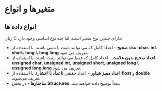 # متغیرها و انواع

## انواع داده ها
زبان C دارای چندین نوع متغیر است، اما چند نوع اساسی وجود دارد:

- **اعداد صحیح** - اعداد کامل که می توانند مثبت یا منفی باشند.  با استفاده از **char**، **int**، **short**، **long** یا **long** **long** تعریف می شود.
- **اعداد صحیح بدون علامت** - اعداد کامل که فقط می توانند مثبت باشند.  با استفاده از **unsigned** **char**, **unsigned** **int**, **unsigned** **short**, **unsigned** **long** یا **unsigned** **long** **long** تعریف می شود.
- **اعداد ممیز شناور** - اعداد حقیقی (**اعداد با اعشار**). با استفاده از **float** و **double** تعریف می‌شوند.
- **ساختارها** - در بخش **Structures**، بعداً توضیح داده خواهند شد.

